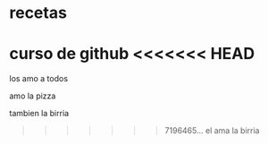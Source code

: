 # recetas
curso de github
<<<<<<< HEAD
=======

los amo a todos 

amo la pizza

tambien la birria
>>>>>>> 7196465... el ama la birria
